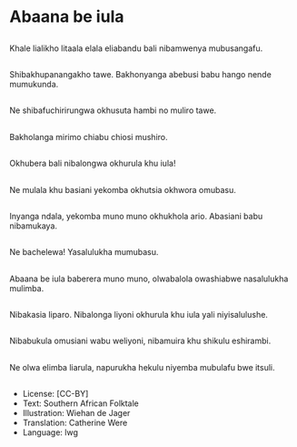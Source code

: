 # Abaana be iula

##
Khale lialikho litaala
elala eliabandu bali
nibamwenya
mubusangafu.

##
Shibakhupanangakho
tawe. Bakhonyanga
abebusi babu hango
nende mumukunda.

##
Ne shibafuchirirungwa
okhusuta hambi no
muliro tawe.

##
Bakholanga mirimo
chiabu chiosi mushiro.

##
Okhubera bali nibalongwa okhurula khu iula!

##
Ne mulala khu basiani
yekomba okhutsia
okhwora omubasu.

##
Inyanga ndala,
yekomba muno muno
okhukhola ario.
Abasiani babu
nibamukaya.

##
Ne bachelewa!
Yasalulukha mumubasu.

##
Abaana be iula
baberera muno muno,
olwabalola owashiabwe
nasalulukha mulimba.

##
Nibakasia liparo.
Nibalonga liyoni
okhurula khu iula yali
niyisalulushe.

##
Nibabukula omusiani
wabu weliyoni,
nibamuira khu shikulu
eshirambi.

##
Ne olwa elimba liarula,
napurukha hekulu
niyemba mubulafu bwe
itsuli.

##
* License: [CC-BY]
* Text: Southern African Folktale
* Illustration: Wiehan de Jager
* Translation: Catherine Were
* Language: lwg
